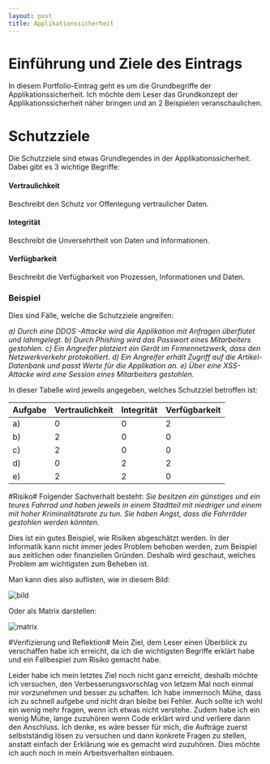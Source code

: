 ```yaml
---
layout: post
title: Applikationssicherheit
---
```


# Einführung und Ziele des Eintrags #

In diesem Portfolio-Eintrag geht es um die Grundbegriffe der Applikationssicherheit. Ich möchte dem Leser das Grundkonzept der Applikationssicherheit näher bringen und an 2 Beispielen veranschaulichen.

# Schutzziele #
Die Schutzziele sind etwas Grundlegendes in der Applikationssicherheit. Dabei gibt es 3 wichtige Begriffe:

#### Vertraulichkeit ####
Beschreibt den Schutz vor Offenlegung vertraulicher Daten.
#### Integrität ####
Beschreibt die Unversehrtheit von Daten und Informationen.
#### Verfügbarkeit ####
Beschreibt die Verfügbarkeit von Prozessen, Informationen und Daten.

### Beispiel ###
Dies sind Fälle, welche die Schutzziele angreifen:

*a) Durch eine DDOS -Attacke wird die Applikation mit Anfragen überflutet und lahmgelegt.
b) Durch Phishing wird das Passwort eines Mitarbeiters gestohlen.
c) Ein Angreifer platziert ein Gerät im Firmennetzwerk, dass den Netzwerkverkehr protokolliert.
d) Ein Angreifer erhält Zugriff auf die Artikel-Datenbank und passt Werte für die Applikation an.
e) Über eine XSS-Attacke wird eine Session eines Mitarbeiters gestohlen.*

In dieser Tabelle wird jeweils angegeben, welches Schutzziel betroffen ist:


|     Aufgabe    |     Vertraulichkeit    |     Integrität    |     Verfügbarkeit    |
|----------------|------------------------|-------------------|----------------------|
|     a)         |     0                  |     0             |     2                |
|     b)         |     2                  |     0             |     0                |
|     c)         |     2                  |     0             |     0                |
|     d)         |     0                  |     2             |     2                |
|     e)         |     2                  |     2             |     0                |


#Risiko#
Folgender Sachverhalt besteht:
*Sie besitzen ein günstiges und ein teures Fahrrad und haben jeweils in einem Stadtteil mit niedriger und einem mit hoher Kriminalitätsrate zu tun. Sie haben Angst, dass die Fahrräder gestohlen werden könnten.*

Dies ist ein gutes Beispiel, wie Risiken abgeschätzt werden. In der Informatik kann nicht immer jedes Problem behoben werden, zum Beispiel aus zeitlichen oder finanziellen Gründen. Deshalb wird geschaut, welches Problem am wichtigsten zum Beheben ist.

Man kann dies also auflisten, wie in diesem Bild:

![bild](https://user-images.githubusercontent.com/54060230/143895572-2dd6bc60-b9c7-41ce-8cc0-9d9fb90b93aa.png)

Oder als Matrix darstellen:

![matrix](https://user-images.githubusercontent.com/54060230/143895432-c68c60c5-d238-46cd-986b-6a0233d8b85d.png)


#Verifizierung und Reflektion#
Mein Ziel, dem Leser einen Überblick zu verschaffen habe ich erreicht, da ich die wichtigsten Begriffe erklärt habe und ein Fallbespiel zum Risiko gemacht habe.

Leider habe ich mein letztes Ziel noch nicht ganz erreicht, deshalb möchte ich versuchen, den Verbesserungsvorschlag von letzem Mal noch einmal mir vorzunehmen und besser zu schaffen. Ich habe immernoch Mühe, dass ich zu schnell aufgebe und nicht dran bleibe bei Fehler. Auch sollte ich wohl ein wenig mehr fragen, wenn ich etwas nicht verstehe. Zudem habe ich ein wenig Mühe, lange zuzuhören wenn Code erklärt wird und verliere dann den Anschluss. Ich denke, es wäre besser für mich, die Aufträge zuerst selbstständig lösen zu versuchen und dann konkrete Fragen zu stellen, anstatt einfach der Erklärung wie es gemacht wird zuzuhören. Dies möchte ich auch noch in mein Arbeitsverhalten einbauen.
